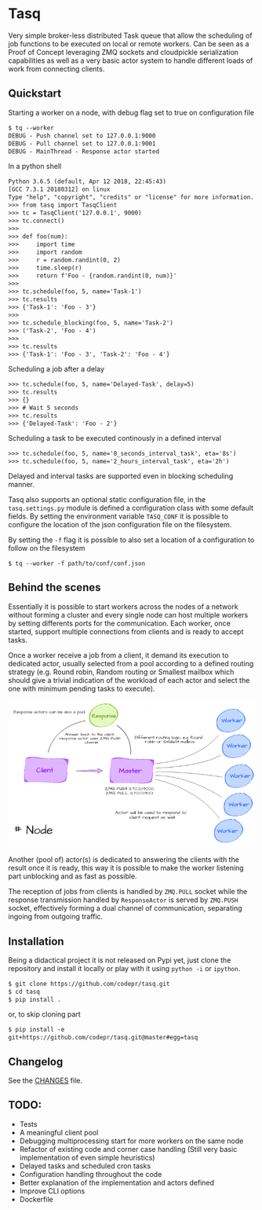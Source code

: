 Tasq
====

Very simple broker-less distributed Task queue that allow the scheduling of job functions to be
executed on local or remote workers. Can be seen as a Proof of Concept leveraging ZMQ sockets and
cloudpickle serialization capabilities as well as a very basic actor system to handle different
loads of work from connecting clients.


## Quickstart

Starting a worker on a node, with debug flag set to true on configuration file

```
$ tq --worker
DEBUG - Push channel set to 127.0.0.1:9000
DEBUG - Pull channel set to 127.0.0.1:9001
DEBUG - MainThread - Response actor started
```

In a python shell

```
Python 3.6.5 (default, Apr 12 2018, 22:45:43)
[GCC 7.3.1 20180312] on linux
Type "help", "copyright", "credits" or "license" for more information.
>>> from tasq import TasqClient
>>> tc = TasqClient('127.0.0.1', 9000)
>>> tc.connect()
>>>
>>> def foo(num):
>>>     import time
>>>     import random
>>>     r = random.randint(0, 2)
>>>     time.sleep(r)
>>>     return f'Foo - {random.randint(0, num)}'
>>>
>>> tc.schedule(foo, 5, name='Task-1')
>>> tc.results
>>> {'Task-1': 'Foo - 3'}
>>>
>>> tc.schedule_blocking(foo, 5, name='Task-2')
>>> ('Task-2', 'Foo - 4')
>>>
>>> tc.results
>>> {'Task-1': 'Foo - 3', 'Task-2': 'Foo - 4'}
```

Scheduling a job after a delay

```
>>> tc.schedule(foo, 5, name='Delayed-Task', delay=5)
>>> tc.results
>>> {}
>>> # Wait 5 seconds
>>> tc.results
>>> {'Delayed-Task': 'Foo - 2'}
```

Scheduling a task to be executed continously in a defined interval

```
>>> tc.schedule(foo, 5, name='8_seconds_interval_task', eta='8s')
>>> tc.schedule(foo, 5, name='2_hours_interval_task', eta='2h')
```

Delayed and interval tasks are supported even in blocking scheduling manner.

Tasq also supports an optional static configuration file, in the `tasq.settings.py` module is
defined a configuration class with some default fields. By setting the environment variable
`TASQ_CONF` it is possible to configure the location of the json configuration file on the
filesystem.

By setting the `-f` flag it is possible to also set a location of a configuration to follow on the
filesystem

```
$ tq --worker -f path/to/conf/conf.json
```

## Behind the scenes

Essentially it is possible to start workers across the nodes of a network without forming a cluster
and every single node can host multiple workers by setting differents ports for the communication.
Each worker, once started, support multiple connections from clients and is ready to accept tasks.

Once a worker receive a job from a client, it demand its execution to dedicated actor, usually
selected from a pool according to a defined routing strategy (e.g. Round robin, Random routing or
Smallest mailbox which should give a trivial indication of the workload of each actor and select the
one with minimum pending tasks to execute).

![Tasq master-workers arch](static/worker_model_2.png)

Another (pool of) actor(s) is dedicated to answering the clients with the result once it is ready,
this way it is possible to make the worker listening part unblocking and as fast as possible.

The reception of jobs from clients is handled by `ZMQ.PULL` socket while the response transmission
handled by `ResponseActor` is served by `ZMQ.PUSH` socket, effectively forming a dual channel of
communication, separating ingoing from outgoing traffic.

## Installation

Being a didactical project it is not released on Pypi yet, just clone the repository and install it
locally or play with it using `python -i` or `ipython`.

```
$ git clone https://github.com/codepr/tasq.git
$ cd tasq
$ pip install .
```

or, to skip cloning part

```
$ pip install -e git+https://github.com/codepr/tasq.git@master#egg=tasq
```

## Changelog

See the [CHANGES](CHANGES.md) file.

## TODO:

- Tests
- A meaningful client pool
- Debugging multiprocessing start for more workers on the same node
- Refactor of existing code and corner case handling (Still very basic implementation of even simple
  heuristics)
- Delayed tasks and scheduled cron tasks
- Configuration handling throughout the code
- Better explanation of the implementation and actors defined
- Improve CLI options
- Dockerfile
